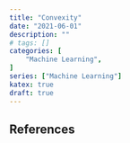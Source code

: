 ```yaml
---
title: "Convexity"
date: "2021-06-01"
description: ""
# tags: []
categories: [
    "Machine Learning",
]
series: ["Machine Learning"]
katex: true
draft: true
---
```




## References

